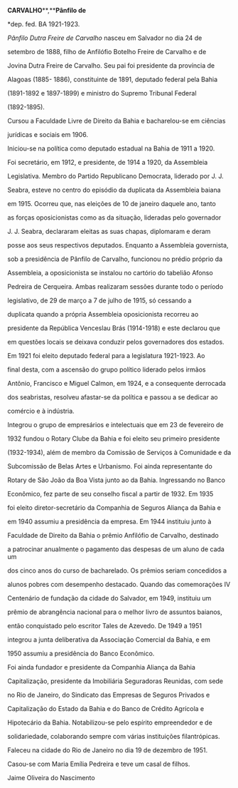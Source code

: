 **CARVALHO****,****Pânfilo de**



\*dep. fed. BA 1921-1923.



*Pânfilo Dutra Freire de Carvalho* nasceu em Salvador no dia 24 de

setembro de 1888, filho de Anfilófio Botelho Freire de Carvalho e de

Jovina Dutra Freire de Carvalho. Seu pai foi presidente da província de

Alagoas (1885- 1886), constituinte de 1891, deputado federal pela Bahia

(1891-1892 e 1897-1899) e ministro do Supremo Tribunal Federal

(1892-1895).



Cursou a Faculdade Livre de Direito da Bahia e bacharelou-se em ciências

jurídicas e sociais em 1906.



Iniciou-se na política como deputado estadual na Bahia de 1911 a 1920.

Foi secretário, em 1912, e presidente, de 1914 a 1920, da Assembleia

Legislativa. Membro do Partido Republicano Democrata, liderado por J. J.

Seabra, esteve no centro do episódio da duplicata da Assembleia baiana

em 1915. Ocorreu que, nas eleições de 10 de janeiro daquele ano, tanto

as forças oposicionistas como as da situação, lideradas pelo governador

J. J. Seabra, declararam eleitas as suas chapas, diplomaram e deram

posse aos seus respectivos deputados. Enquanto a Assembleia governista,

sob a presidência de Pânfilo de Carvalho, funcionou no prédio próprio da

Assembleia, a oposicionista se instalou no cartório do tabelião Afonso

Pedreira de Cerqueira. Ambas realizaram sessões durante todo o período

legislativo, de 29 de março a 7 de julho de 1915, só cessando a

duplicata quando a própria Assembleia oposicionista recorreu ao

presidente da República Venceslau Brás (1914-1918) e este declarou que

em questões locais se deixava conduzir pelos governadores dos estados.



Em 1921 foi eleito deputado federal para a legislatura 1921-1923. Ao

final desta, com a ascensão do grupo político liderado pelos irmãos

Antônio, Francisco e Miguel Calmon, em 1924, e a consequente derrocada

dos seabristas, resolveu afastar-se da política e passou a se dedicar ao

comércio e à indústria.



Integrou o grupo de empresários e intelectuais que em 23 de fevereiro de

1932 fundou o Rotary Clube da Bahia e foi eleito seu primeiro presidente

(1932-1934), além de membro da Comissão de Serviços à Comunidade e da

Subcomissão de Belas Artes e Urbanismo. Foi ainda representante do

Rotary de São João da Boa Vista junto ao da Bahia. Ingressando no Banco

Econômico, fez parte de seu conselho fiscal a partir de 1932. Em 1935

foi eleito diretor-secretário da Companhia de Seguros Aliança da Bahia e

em 1940 assumiu a presidência da empresa. Em 1944 instituiu junto à

Faculdade de Direito da Bahia o prêmio Anfilófio de Carvalho, destinado

a patrocinar anualmente o pagamento das despesas de um aluno de cada um

dos cinco anos do curso de bacharelado. Os prêmios seriam concedidos a

alunos pobres com desempenho destacado. Quando das comemorações IV

Centenário de fundação da cidade do Salvador, em 1949, instituiu um

prêmio de abrangência nacional para o melhor livro de assuntos baianos,

então conquistado pelo escritor Tales de Azevedo. De 1949 a 1951

integrou a junta deliberativa da Associação Comercial da Bahia, e em

1950 assumiu a presidência do Banco Econômico.



Foi ainda fundador e presidente da Companhia Aliança da Bahia

Capitalização, presidente da Imobiliária Seguradoras Reunidas, com sede

no Rio de Janeiro, do Sindicato das Empresas de Seguros Privados e

Capitalização do Estado da Bahia e do Banco de Crédito Agrícola e

Hipotecário da Bahia. Notabilizou-se pelo espírito empreendedor e de

solidariedade, colaborando sempre com várias instituições filantrópicas.



Faleceu na cidade do Rio de Janeiro no dia 19 de dezembro de 1951.



Casou-se com Maria Emília Pedreira e teve um casal de filhos.



Jaime Oliveira do Nascimento



